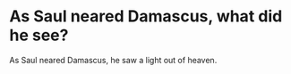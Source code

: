 # As Saul neared Damascus, what did he see?

As Saul neared Damascus, he saw a light out of heaven.
